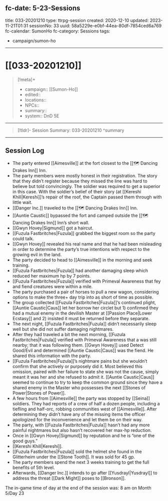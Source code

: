 fc-date: 5-23-Sessions
---
title: 033-20201210
type: ttrpg-session
created: 2020-12-10
updated: 2023-11-21T01:31
sessionNo: 33
uuid: 58a5229e-e0bf-44ea-80df-7854ced6a769
fc-calendar: SumonHo
fc-category: Sessions
tags:
  - campaign/sumon-ho
---

# [[033-20201210]]

> [!meta]+
>
> - campaign:: [[Sumon-Ho]]
> - edited::
> - locations::
> - NPCs::
> - summary::
> - system:: DnD 5E

---

> [!tldr]- Session Summary: 033-20201210
>  ^summary

---

## Session Log

- The party entered [[Aimesville]] at the fort closest to the [[🗺️ Dancing Drakes Inn]] Inn.
- The party members were mostly honest in their registration. The story that they didn’t register because they missed the line was hard to believe but told convincingly. The soldier was required to get a superior in this case. With the soldier’s belief of their story (at [[Kereshi Khill|Kereshi]]’s repair of the roof, the Captain passed them through with little wait.
- [[Danger Inc.]]  traveled to the [[🗺️ Dancing Drakes Inn]] Inn.
- [[Auntie Caustic]] bypassed the fort and camped outside the [[🗺️ Dancing Drakes Inn]] Inn’s short wall.
- [[Gwyn Hovey|Sigmund]] got a haircut.  
- [[Fuzula Fastbritches|Fuzula]] grabbed the biggest room so the party could talk.
- [[Gwyn Hovey]] revealed his real name and that he had been misleading in order to determine the party’s true intentions with respect to the growing evil in the land.
- The party decided to head to [[Aimesville]] in the morning and seek training.
- [[Fuzula Fastbritches|Fuzula]] had another damaging sleep which reduced her maximum hp by 7 points.
- [[Fuzula Fastbritches|Fuzula]] verified with Primeval Awareness that fey and fiend creatures were within a mile.
- The party purchased a pair of horses to pull a new wagon, considering options to make the three+ day trip into as short of time as possible.
- The group collected [[Fuzula Fastbritches|Fuzula]]’s continued plight, [[Auntie Caustic|Caus]] let her borrow her circlet but 1) confirmed they had a mutual enemy in the devilish Master at [[Passion Place|Lower Ecstasy]] and 2) insisted it must be returned before they separate.
- The next night, [[Fuzula Fastbritches|Fuzula]] didn’t necessarily sleep well but she did not suffer damaging nightmares.
- After they had traveled a bit the next morning, [[Fuzula Fastbritches|Fuzula]] verified with Primeval Awareness that a was still nearby; that it was following them. [[Gwyn Hovey]] used Detect Good/Evil and determined [[Auntie Caustic|Caus]] was the fiend. He shared this information with the party.
- [[Fuzula Fastbritches|Fuzula]]’s nightmare pains but she wouldn’t confirm that she actively or purposely did it. Most believed this omission, paired with her failure to state she was not the cause, simply meant it was her and she refused to admit it. [[Auntie Caustic|Caus]] seemed to continue to try to keep the common ground since they have a shared enemy in the Master who possesses the next [[Stones of Power|Stones of Power]].
- A few hours from [[Aimesville]] the party was stopped by [[Seina]] soldiers. They had reports of a crew of half a dozen people, including a tiefling and half-orc, robbing communities west of [[Aimesville]]. After determining they didn’t have any of the missing items the officer apologized for the inconvenience and let them be on their way.    
- The party, with [[Fuzula Fastbritches|Fuzula]] hasn’t had any more painful nightmares but also hasn’t recovered her max-hp reduction.
- Once in [[Gwyn Hovey|Sigmund]] by reputation and he is “one of the good guys.”
- [[Kereshi Khill|Kereshi]].
- [[Fuzula Fastbritches|Fuzula]] sold the helmet she found in the Glitterheim under the [[Stone Tooth]]. It was sold for 45 gp.
- The party members spend the next 3 weeks training to get the full benefits of 5th level.    
- Afterwards, [[Danger Inc.]]  intends to go after [[Yusdrayl|Yusdrayl]] to address the threat [[Dark Might]] poses to [[Bronson]].

The in-game time of day at the end of the session was: 8 am on Month 5/Day 23
